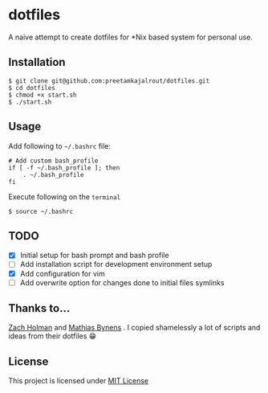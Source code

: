 # dotfiles
A naive attempt to create dotfiles for \*Nix based system for personal use.

## Installation
```
$ git clone git@github.com:preetamkajalrout/dotfiles.git
$ cd dotfiles
$ chmod +x start.sh
$ ./start.sh
```

## Usage
Add following to `~/.bashrc` file:
```
# Add custom bash_profile
if [ -f ~/.bash_profile ]; then
    . ~/.bash_profile
fi
```

Execute following on the `terminal`
```
$ source ~/.bashrc
```

## TODO
- [x] Initial setup for bash prompt and bash profile
- [ ] Add installation script for development environment setup
- [x] Add configuration for vim
- [ ] Add overwrite option for changes done to initial files symlinks

## Thanks to...
[Zach Holman](https://github.com/holman/) and
[Mathias Bynens](https://github.com/mathiasbynens) .
I copied shamelessly a lot of scripts and ideas from their dotfiles :grin:

## License
This project is licensed under [MIT License](./LICENSE)
